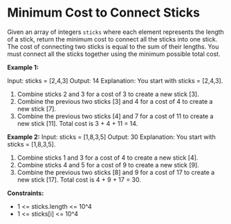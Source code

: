 # Minimum Cost to Connect Sticks

Given an array of integers `sticks` where each element represents the length of a stick, return the minimum cost to connect all the sticks into one stick. The cost of connecting two sticks is equal to the sum of their lengths. 
You must connect all the sticks together using the minimum possible total cost. 

**Example 1:**

Input: sticks = [2,4,3]
Output: 14
Explanation: You start with sticks = [2,4,3].
1. Combine sticks 2 and 3 for a cost of 3 to create a new stick [3].
2. Combine the previous two sticks [3] and 4 for a cost of 4 to create a new stick [7].
3. Combine the previous two sticks [4] and 7 for a cost of 11 to create a new stick [11].
Total cost is 3 + 4 + 11 = 14.

**Example 2:**
Input: sticks = [1,8,3,5]
Output: 30
Explanation: You start with sticks = [1,8,3,5].
1. Combine sticks 1 and 3 for a cost of 4 to create a new stick [4].
2. Combine sticks 4 and 5 for a cost of 9 to create a new stick [9].
3. Combine the previous two sticks [8] and 9 for a cost of 17 to create a new stick [17].
Total cost is 4 + 9 + 17 = 30.

**Constraints:**
- 1 <= sticks.length <= 10^4
- 1 <= sticks[i] <= 10^4